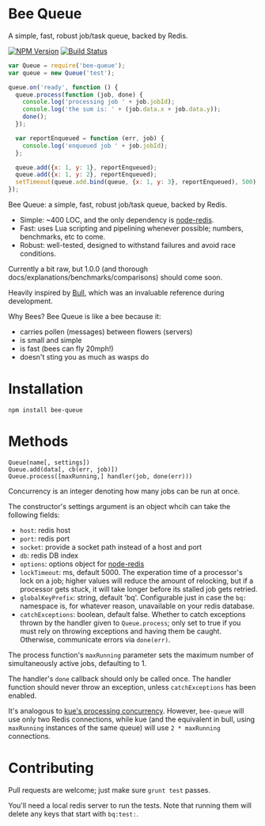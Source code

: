 # Bee Queue

A simple, fast, robust job/task queue, backed by Redis.

  [![NPM Version][npm-image]][npm-url]
  [![Build Status][travis-image]][travis-url]

```javascript
var Queue = require('bee-queue');
var queue = new Queue('test');

queue.on('ready', function () {
  queue.process(function (job, done) {
    console.log('processing job ' + job.jobId);
    console.log('the sum is: ' + (job.data.x + job.data.y));
    done();
  });

  var reportEnqueued = function (err, job) {
    console.log('enqueued job ' + job.jobId);
  };

  queue.add({x: 1, y: 1}, reportEnqueued);
  queue.add({x: 1, y: 2}, reportEnqueued);
  setTimeout(queue.add.bind(queue, {x: 1, y: 3}, reportEnqueued), 500);
});
```

Bee Queue: a simple, fast, robust job/task queue, backed by Redis.

- Simple: ~400 LOC, and the only dependency is [node-redis](https://github.com/mranney/node_redis).
- Fast: uses Lua scripting and pipelining whenever possible; numbers, benchmarks, etc to come.
- Robust: well-tested, designed to withstand failures and avoid race conditions.

Currently a bit raw, but 1.0.0 (and thorough docs/explanations/benchmarks/comparisons) should come soon.

Heavily inspired by [Bull](https://github.com/OptimalBits/bull), which was an invaluable reference during development.

Why Bees? Bee Queue is like a bee because it:
- carries pollen (messages) between flowers (servers)
- is small and simple
- is fast (bees can fly 20mph!)
- doesn't sting you as much as wasps do

# Installation
```
npm install bee-queue
```

# Methods
```
Queue(name[, settings])
Queue.add(data[, cb(err, job)])
Queue.process([maxRunning,] handler(job, done(err)))
```
Concurrency is an integer denoting how many jobs can be run at once.


The constructor's settings argument is an object whcih can take the following fields:
- `host`: redis host
- `port`: redis port
- `socket`: provide a socket path instead of a host and port
- `db`: redis DB index
- `options`: options object for [node-redis](https://github.com/mranney/node_redis#rediscreateclient)
- `lockTimeout`: ms, default 5000. The experation time of a processor's lock on a job; higher values will reduce the amount of relocking, but if a processor gets stuck, it will take longer before its stalled job gets retried.
- `globalKeyPrefix`: string, default 'bq'. Configurable just in case the `bq:` namespace is, for whatever reason, unavailable on your redis database.
- `catchExceptions`: boolean, default false. Whether to catch exceptions thrown by the handler given to `Queue.process`; only set to true if you must rely on throwing exceptions and having them be caught. Otherwise, communicate errors via `done(err)`.

The process function's `maxRunning` parameter sets the maximum number of simultaneously active jobs, defaulting to 1.

The handler's `done` callback should only be called once. The handler function should never throw an exception, unless `catchExceptions` has been enabled.

It's analogous to [kue's processing concurrency](https://github.com/LearnBoost/kue#processing-concurrency). However, `bee-queue` will use only two Redis connections, while kue (and the equivalent in bull, using `maxRunning` instances of the same queue) will use `2 * maxRunning` connections.

# Contributing
Pull requests are welcome; just make sure `grunt test` passes.

You'll need a local redis server to run the tests. Note that running them will delete any keys that start with `bq:test:`.

[npm-image]: https://img.shields.io/npm/v/bee-queue.svg?style=flat
[npm-url]: https://www.npmjs.com/package/bee-queue
[travis-image]: https://img.shields.io/travis/LewisJEllis/bee-queue.svg?style=flat
[travis-url]: https://travis-ci.org/LewisJEllis/bee-queue
